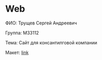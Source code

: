 # Web
ФИО: Трущев Сергей Андреевич

Группа: M33112

Тема: Сайт для консантилговой компании

Макет: [link](https://www.figma.com/file/zegzmKscJTtcCrjDPQ2QaB/Publist---Free-Figma-Consulting-Dark-One-Page-Template-(Community)?node-id=964%3A5456)
